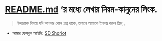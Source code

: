 # [README.md](https://github.com/adam-p/markdown-here/wiki/Markdown-Cheatsheet) ‘র মধ্যে লেখার নিয়ম-কানুনের  লিংক.


> উপরোক্ত বিষয়ে যদি আপনার কোন প্রশ্ন থাকে, তাহলে আমাকে ইনবক্স করুন প্লিজ,,

* আমার ফেসবুক আইডি:  [SD Shoriot](https://www.facebook.com/shoriot)